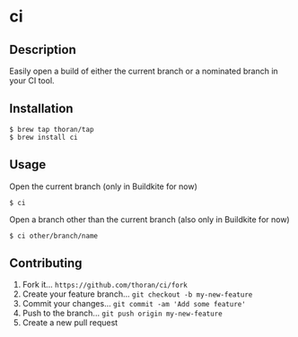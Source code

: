 # ci

## Description

Easily open a build of either the current branch or a nominated branch in your CI tool.

## Installation

```shell
$ brew tap thoran/tap
$ brew install ci
```

## Usage

Open the current branch (only in Buildkite for now)

```shell
$ ci
```

Open a branch other than the current branch (also only in Buildkite for now)

```shell
$ ci other/branch/name
```

## Contributing

1. Fork it... `https://github.com/thoran/ci/fork`
2. Create your feature branch... `git checkout -b my-new-feature`
3. Commit your changes... `git commit -am 'Add some feature'`
4. Push to the branch... `git push origin my-new-feature`
5. Create a new pull request
